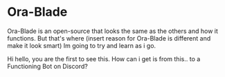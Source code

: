 # Ora-Blade
Ora-Blade is an open-source that looks the same as the others and how it functions. But that's where (insert reason for Ora-Blade is different and make it look smart)
Im going to try and learn as i go.

Hi hello, you are the first to see this. How can i get is from this.. to a Functioning Bot on Discord? 
